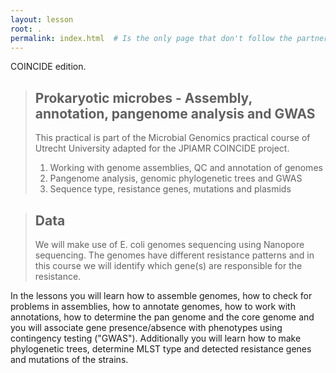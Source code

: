 ```yaml
---
layout: lesson
root: .
permalink: index.html  # Is the only page that don't follow the partner /:path/index.html
---
```


COINCIDE edition.

> ## Prokaryotic microbes - Assembly, annotation, pangenome analysis and GWAS
> This practical is part of the Microbial Genomics practical course of Utrecht University adapted for the JPIAMR COINCIDE project. 
>  
> 1.  Working with genome assemblies, QC and annotation of genomes
> 2.  Pangenome analysis, genomic phylogenetic trees and GWAS
> 3.  Sequence type, resistance genes, mutations and plasmids

> ## Data
>
> We will make use of E. coli genomes sequencing using Nanopore sequencing. The genomes have different resistance patterns and in this course we will identify which gene(s) are responsible for the resistance. 
>

In the lessons you will learn how to assemble genomes, how to check for problems in assemblies, how to annotate genomes, how to work with annotations, how to determine the pan genome and the core genome and you will associate gene presence/absence with phenotypes using contingency testing ("GWAS"). Additionally you will learn how to make phylogenetic trees, determine MLST type and detected resistance genes and mutations of the strains.

